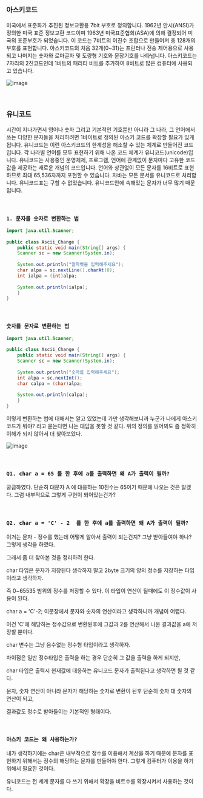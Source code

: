 ## `아스키코드`

미국에서 표준화가 추진된 정보교환용 7bit 부호로 정의합니다. 1962년 안시(ANSI)가 정의한 미국 표준 정보교환 코드이며 1963년 미국표준협회(ASA)에 의해 결정되어 미국의 표준부호가 되었습니다. 이 코드는 7비트의 이진수 조합으로 만들어져 총 128개의 부호를 표현합니다. 아스키코드의 처음 32개(0~31)는 프린터나 전송 제어용으로 사용되고 나머지는 숫자와 로마글자 및 도량형 기호와 문장기호를 나타냅니다. 아스키코드는 7자리의 2진코드인데 1비트의 패리티 비트를 추가하여 8비트로 많은 컴퓨터에 사용되고 있습니다.

![image](https://github.com/wjdrbs96/Today-I-Learn/assets/45676906/dcd0e042-b57b-4199-ad40-7ef29db1269b)

<br>

## `유니코드`

시간이 지나가면서 영어나 숫자 그리고 기본적인 기호뿐만 아니라 그 나라, 그 언어에서 쓰는 다양한 문자들을 처리하려면 1바이트로 정의된 아스키 코드를 확장할 필요가 있게 됩니다. 유니코드는 이런 아스키코드의 한계성을 해소할 수 있는 체계로 만들어진 코드입니다. 각 나라별 언어를 모두 표현하기 위해 나온 코드 체계가 유니코드(unicode)입니다. 유니코드는 사용중인 운영체제, 프로그램, 언어에 관계없이 문자마다 고유한 코드 값을 제공하는 새로운 개념의 코드입니다. 언어와 상관없이 모든 문자를 16비트로 표현하므로 최대 65,536자까지 포현할 수 있습니다. 자바는 모든 문서를 유니코드로 처리합니다. 유니코드표는 구할 수 없었습니다. 유니코드안에 속해있는 문자가 너무 많기 때문입니다.

<br>

### `1. 문자를 숫자로 변환하는 법`

```java
import java.util.Scanner;
 
public class Ascii_Change {
    public static void main(String[] args) {
    Scanner sc = new Scanner(System.in);
        
    System.out.println("알파벳을 입력해주세요");
    char alpa = sc.nextLine().charAt(0);
    int ialpa = (int)alpa;
        
    System.out.println(ialpa);
    }
}
```

<br>

### `숫자를 문자로 변환하는 법`

```java
import java.util.Scanner;
 
public class Ascii_Change {
    public static void main(String[] args) {
    Scanner sc = new Scanner(System.in);
        
    System.out.println("숫자를 입력해주세요");
    int alpa = sc.nextInt();
    char calpa = (char)alpa;
        
    System.out.println(calpa);
    }
}
```

이렇게 변환하는 법에 대해서는 알고 있었는데 가만 생각해보니까 누군가 나에게 아스키코드가 뭐야? 라고 묻는다면 나는 대답을 못할 것 같다. 위의 정의를 읽어봐도 좀 정확히 이해가 되지 않아서 더 찾아보았다.

![image](https://github.com/wjdrbs96/Today-I-Learn/assets/45676906/f0792323-86c6-477c-951e-cc45989938f1)

<br>

### `Q1. char a = 65 를 한 후에 a를 출력하면 왜 A가 출력이 될까?`

궁금하였다. 단순히 대문자 A 에 대응하는 10진수는 65이기 때문에 나오는 것은 알겠다. 그럼 내부적으로 그렇게 구현이 되어있는건가?


<br>

### `Q2. char a = 'C' - 2  를 한 후에 a를 출력하면 왜 A가 출력이 될까?`

이거는 문자 - 정수를 했는데 어떻게 알아서 출력이 되는건지? 그냥 받아들여야 하나? 그렇게 생각을 하였다.

그래서 좀 더 찾아본 것을 정리하려 한다.

char 타입은 문자가 저장된다 생각하지 말고 2byte 크기의 양의 정수를 저장하는 타입이라고 생각하자.

즉 0~65535 범위의 정수를 저장할 수 있다. 이 타입이 연산이 될때에도 이 정수값이 사용이 된다.

char a = 'C'-2; 이문장에서 문자와 숫자의 연산이라고 생각하니까 개념이 어렵다.

이건 'C'에 해당하는 정수값으로 변환된후에 그값과 2를 연산해서 나온 결과값을 a에 저장할 뿐이다.

char 변수는 그냥 음수없는 정수형 타입이라고 생각하자.

차이점은 일반 정수타입은 출력을 하는 경우 단순히 그 값을 출력을 하게 되지만,

char 타입은 출력시 현재값에 대응하는 유니코드 문자가 출력된다고 생각하면 될 것 같다.

문자, 숫자 연산이 아니라 문자가 해당하는 숫자로 변환이 된후 단순히 숫자 대 숫자의 연산이 되고,

결과값도 정수로 받아들이는 기본적인 형태이다.

<br>

### `아스키 코드는 왜 사용하는가?`

내가 생각하기에는 char은 내부적으로 정수를 이용해서 계산을 하기 때문에 문자를 표현하기 위해서는 정수의 해당하는 문자를 만들어야 한다. 그렇게 컴퓨터가 이용을 하기 위해서 필요한 것이다.

유니코드는 전 세계 문자를 다 쓰기 위해서 확장을 비트수를 확장시켜서 사용하는 것이다. 